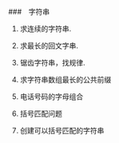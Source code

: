 
###　字符串

1. 求连续的字符串.

2. 求最长的回文字串.

3. 锯齿字符串，找规律.

4. 求字符串数组最长的公共前缀

5. 电话号码的字母组合

6. 括号匹配问题

7. 创建可以括号匹配的字符串
 


